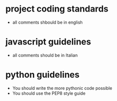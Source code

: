 # project coding standards

- all comments shbould be in english

# javascript guidelines
- all comments should be in Italian

# python guidelines
- You should write the more pythonic code possible
- You should use the PEP8 style guide
